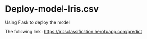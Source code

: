 # Deploy-model-Iris.csv
Using Flask to deploy the model

The following link : https://irissclassification.herokuapp.com/predict

